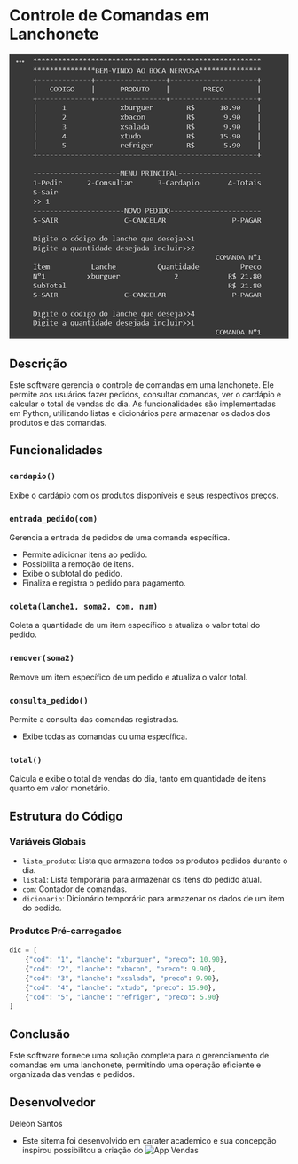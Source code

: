 # Controle de Comandas em Lanchonete
![Comanda](Comanda_img.png)

## Descrição
Este software gerencia o controle de comandas em uma lanchonete. Ele permite aos usuários fazer pedidos, consultar comandas, ver o cardápio e calcular o total de vendas do dia. As funcionalidades são implementadas em Python, utilizando listas e dicionários para armazenar os dados dos produtos e das comandas.

## Funcionalidades

### `cardapio()`
Exibe o cardápio com os produtos disponíveis e seus respectivos preços.

### `entrada_pedido(com)`
Gerencia a entrada de pedidos de uma comanda específica.
- Permite adicionar itens ao pedido.
- Possibilita a remoção de itens.
- Exibe o subtotal do pedido.
- Finaliza e registra o pedido para pagamento.

### `coleta(lanche1, soma2, com, num)`
Coleta a quantidade de um item específico e atualiza o valor total do pedido.

### `remover(soma2)`
Remove um item específico de um pedido e atualiza o valor total.

### `consulta_pedido()`
Permite a consulta das comandas registradas.
- Exibe todas as comandas ou uma específica.

### `total()`
Calcula e exibe o total de vendas do dia, tanto em quantidade de itens quanto em valor monetário.

## Estrutura do Código

### Variáveis Globais
- `lista_produto`: Lista que armazena todos os produtos pedidos durante o dia.
- `lista1`: Lista temporária para armazenar os itens do pedido atual.
- `com`: Contador de comandas.
- `dicionario`: Dicionário temporário para armazenar os dados de um item do pedido.

### Produtos Pré-carregados
```python
dic = [
    {"cod": "1", "lanche": "xburguer", "preco": 10.90},
    {"cod": "2", "lanche": "xbacon", "preco": 9.90},
    {"cod": "3", "lanche": "xsalada", "preco": 9.90},
    {"cod": "4", "lanche": "xtudo", "preco": 15.90},
    {"cod": "5", "lanche": "refriger", "preco": 5.90}
]
```
## Conclusão
Este software fornece uma solução completa para o gerenciamento de comandas em uma lanchonete, permitindo uma operação eficiente e organizada das vendas e pedidos.

## Desenvolvedor
Deleon Santos
- Este sitema foi desenvolvido em carater academico e sua concepção inspirou possibilitou a criação do ![App Vendas]()


